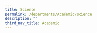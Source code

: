 ```yaml
---
title: Science
permalink: /departments/Academic/science
description: ""
third_nav_title: Academic
---
```

